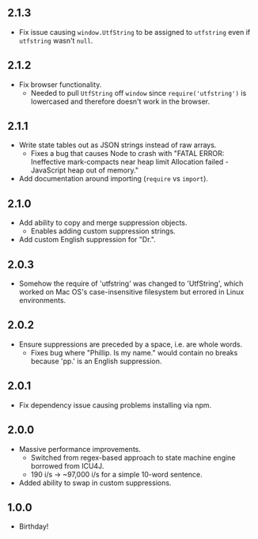 ## 2.1.3
* Fix issue causing `window.UtfString` to be assigned to `utfstring`  even if `utfstring` wasn't `null`.

## 2.1.2
* Fix browser functionality.
  - Needed to pull `UtfString` off `window` since `require('utfstring')` is lowercased and therefore doesn't work in the browser.

## 2.1.1
* Write state tables out as JSON strings instead of raw arrays.
  - Fixes a bug that causes Node to crash with "FATAL ERROR: Ineffective mark-compacts near heap limit Allocation failed - JavaScript heap out of memory."
* Add documentation around importing (`require` vs `import`).

## 2.1.0
* Add ability to copy and merge suppression objects.
  - Enables adding custom suppression strings.
* Add custom English suppression for "Dr.".

## 2.0.3
* Somehow the require of 'utfstring' was changed to 'UtfString', which worked on Mac OS's case-insensitive filesystem but errored in Linux environments.

## 2.0.2
* Ensure suppressions are preceded by a space, i.e. are whole words.
  - Fixes bug where "Phillip. Is my name." would contain no breaks because 'pp.' is an English suppression.

## 2.0.1
* Fix dependency issue causing problems installing via npm.

## 2.0.0
* Massive performance improvements.
  - Switched from regex-based approach to state machine engine borrowed from ICU4J.
  - 190 i/s -> \~97,000 i/s for a simple 10-word sentence.
* Added ability to swap in custom suppressions.

## 1.0.0
* Birthday!
